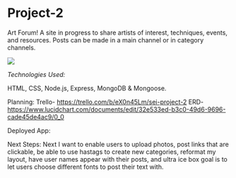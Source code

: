 # Project-2
Art Forum!
A site in progress to share artists of interest, techniques, events, and resources. Posts can be made in a main channel or in category channels.

![](https://i.postimg.cc/FzS190zs/Screen-Shot-2020-04-17-at-2-28-55-AM.png)

<em>Technologies Used:</em>

HTML, CSS, Node.js, Express, MongoDB & Mongoose.

Planning:
Trello-
https://trello.com/b/eX0n45Lm/sei-project-2
ERD-
https://www.lucidchart.com/documents/edit/32e533ed-b3c0-49d6-9696-cade45de4ac9/0_0

Deployed App:


Next Steps:
Next I want to enable users to upload photos, post links that are clickable, be able to use hastags to create new categories, reformat my layout, have user names appear with their posts, and ultra ice box goal is to let users choose different fonts to post their text with.
